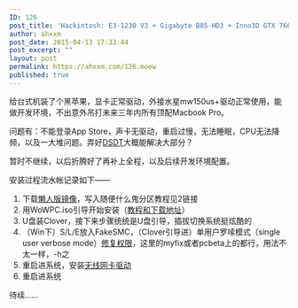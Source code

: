 ```yaml
---
ID: 126
post_title: 'Hackintosh: E3-1230 V3 + Gigabyte B85-HD3 + Inno3D GTX 760 (alpha version)'
author: ahxxm
post_date: 2015-04-13 17:33:44
post_excerpt: ""
layout: post
permalink: https://ahxxm.com/126.moew
published: true
---
```

给台式机装了个黑苹果，显卡正常驱动，外接水星mw150us+驱动正常使用，能做开发环境，不出意外吊打未来三年内所有顶配Macbook Pro。

问题有：不能登录App Store，声卡无驱动，重启过慢，无法睡眠，CPU无法降频，以及一大堆问题。弄好<a href="http://bbs.pcbeta.com/viewthread-900017-1-1.html" target="_blank">DSDT</a>大概能解决大部分？<span style="color: #999999;"> </span>

暂时不继续，以后折腾好了再补上全程，以及后续开发环境配置。

安装过程流水帐记录如下——<!--more-->
<ol>
	<li>下载<a href="http://bbs.pcbeta.com/viewthread-1550906-1-1.html" target="_blank">懒人版镜像</a>，写入随便什么鬼分区教程见2链接</li>
	<li>用WoWPC.iso引导开始安装（<a href="http://bbs.pcbeta.com/viewthread-1518901-1-2.html" target="_blank">教程和下载地址</a>）</li>
	<li>U盘装Clover，接下来步骤统统是U盘引导，插拔切换系统挺炫酷的</li>
	<li>（Win下）S/L/E放入FakeSMC，（Clover引导进）单用户罗嗦模式（single user verbose mode）<a href="http://myhack.sojugarden.com/guide/" target="_blank">修复权限</a>，这里的myfix或者pcbeta上的都行，用法不太一样，-h之</li>
	<li>重启进系统，安装<a href="http://pan.baidu.com/s/1sjqMMmD" target="_blank">无线网卡驱动</a></li>
	<li>重启进系统</li>
</ol>
待续……